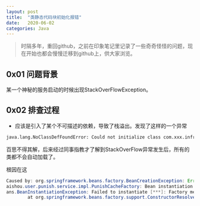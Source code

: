```yaml
---
layout: post
title:  "类静态代码块初始化报错"
date:   2020-06-02
categories: Java
---
```


> 时隔多年，重回github，之前在印象笔记里记录了一些奇奇怪怪的问题，现在开始也都会慢慢迁移到github上，供大家浏览。

## 0x01 问题背景

某一个神秘的服务启动的时候出现StackOverFlowException。

## 0x02 排查过程

* 应该是引入了某个不可描述的依赖，导致了栈溢出。发现了这样的一个异常

```txt
java.lang.NoClassDefFoundError: Could not initialize class com.xxx.infra.framework.jedis.LettuceByZooKeeperEx$LazyHolder
```

百思不得其解，后来经过同事指教才了解到StackOverFlow异常发生后，所有的类都不会自动加载了。

根因在这

```java
Caused by: org.springframework.beans.factory.BeanCreationException: Error creating bean with name '***' defined in com.ku
aishou.user.punish.service.impl.PunishCacheFactory: Bean instantiation via factory method failed; nested exception is org.springframework.be
ans.BeanInstantiationException: Failed to instantiate [***]: Factory method '***' threw exception; nested exception is java.lang.StackOverflowError
        at org.springframework.beans.factory.support.ConstructorResolver.instantiate(ConstructorResolver.java:627)
```

